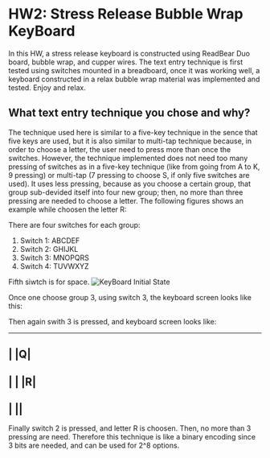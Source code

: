 # HW2: Stress Release Bubble Wrap KeyBoard
In this HW, a stress release keyboard is constructed using ReadBear Duo board, bubble wrap, and cupper wires. The text entry technique is first tested using switches mounted in a breadboard, once it was working well, a keyboard constructed in a relax bubble wrap material was implemented and tested. Enjoy and relax.

## What text entry technique you chose and why?
The technique used here is similar to a five-key technique in the sence that five keys are used, but it is also similar to multi-tap technique because, in order to choose a letter, the user need to press more than once the switches. However, the technique implemented does not need too many pressing of switches as in a five-key technique (like from going from A to K, 9 pressing) or multi-tap (7 pressing to choose S, if only five switches are used). It uses less pressing, because as you choose a certain group, that group sub-devided itself into four new group; then, no more than three pressing are needed to choose a letter. The following figures shows an example while choosen the letter R:

There are four switches for each group:
1. Switch 1: ABCDEF
2. Switch 2: GHIJKL
3. Switch 3: MNOPQRS
4. Switch 4: TUVWXYZ

Fifth siwtch is for space.
![KeyBoard Initial State](https://drive.google.com/drive/u/0/folders/0Bwp10bnNHRKxTkhoR1FMZUFmUTg)

Once one choose group 3, using switch 3, the keyboard screen looks like this:


Then again swith 3 is pressed, and keyboard screen looks like:

-------
| |Q|
-------
| | |R|
-------
| ||
-------

Finally switch 2 is pressed, and letter R is choosen. Then, no more than 3 pressing are need. Therefore this technique is like a binary encoding since 3 bits are needed, and can be used for 2^8 options.


